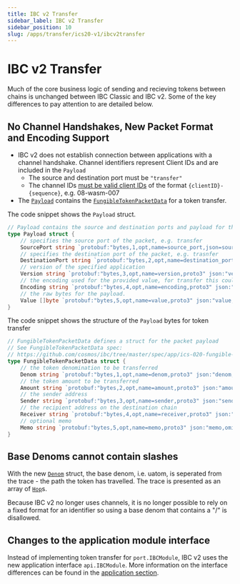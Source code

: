 ```yaml
---
title: IBC v2 Transfer
sidebar_label: IBC v2 Transfer
sidebar_position: 10
slug: /apps/transfer/ics20-v1/ibcv2transfer
---
```


# IBC v2 Transfer

Much of the core business logic of sending and recieving tokens between chains is unchanged between IBC Classic and IBC v2. Some of the key differences to pay attention to are detailed below. 

## No Channel Handshakes, New Packet Format and Encoding Support

- IBC v2 does not establish connection between applications with a channel handshake. Channel identifiers represent Client IDs and are included in the `Payload`
    - The source and destination port must be `"transfer"`
    - The channel IDs [must be valid client IDs](https://github.com/cosmos/ibc-go/blob/main/modules/apps/transfer/v2/ibc_module.go#L46-L47) of the format `{clientID}-{sequence}`, e.g. 08-wasm-007
- The [`Payload`](https://github.com/cosmos/ibc-go/blob/main/modules/core/04-channel/v2/types/packet.pb.go#L146-L158) contains the [`FungibleTokenPacketData`](https://github.com/cosmos/ibc-go/blob/main/modules/apps/transfer/types/packet.pb.go#L28-L39) for a token transfer. 

The code snippet shows the `Payload` struct.

```go
// Payload contains the source and destination ports and payload for the application (version, encoding, raw bytes)
type Payload struct {
	// specifies the source port of the packet, e.g. transfer
	SourcePort string `protobuf:"bytes,1,opt,name=source_port,json=sourcePort,proto3" json:"source_port,omitempty"`
	// specifies the destination port of the packet, e.g. trasnfer
	DestinationPort string `protobuf:"bytes,2,opt,name=destination_port,json=destinationPort,proto3" json:"destination_port,omitempty"`
	// version of the specified application
	Version string `protobuf:"bytes,3,opt,name=version,proto3" json:"version,omitempty"`
	// the encoding used for the provided value, for transfer this could be JSON, protobuf or ABI
	Encoding string `protobuf:"bytes,4,opt,name=encoding,proto3" json:"encoding,omitempty"`
	// the raw bytes for the payload.
	Value []byte `protobuf:"bytes,5,opt,name=value,proto3" json:"value,omitempty"`
}
```

The code snippet shows the structure of the `Payload` bytes for token transfer

```go
// FungibleTokenPacketData defines a struct for the packet payload
// See FungibleTokenPacketData spec:
// https://github.com/cosmos/ibc/tree/master/spec/app/ics-020-fungible-token-transfer#data-structures
type FungibleTokenPacketData struct {
	// the token denomination to be transferred
	Denom string `protobuf:"bytes,1,opt,name=denom,proto3" json:"denom,omitempty"`
	// the token amount to be transferred
	Amount string `protobuf:"bytes,2,opt,name=amount,proto3" json:"amount,omitempty"`
	// the sender address
	Sender string `protobuf:"bytes,3,opt,name=sender,proto3" json:"sender,omitempty"`
	// the recipient address on the destination chain
	Receiver string `protobuf:"bytes,4,opt,name=receiver,proto3" json:"receiver,omitempty"`
	// optional memo
	Memo string `protobuf:"bytes,5,opt,name=memo,proto3" json:"memo,omitempty"`
}
```

## Base Denoms cannot contain slashes

With the new [`Denom`](https://github.com/cosmos/ibc-go/blob/main/modules/apps/transfer/types/token.pb.go#L81-L87) struct, the base denom, i.e. uatom, is seperated from the trace - the path the token has travelled. The trace is presented as an array of [`Hop`](https://github.com/cosmos/ibc-go/blob/main/modules/apps/transfer/types/token.pb.go#L136-L140)s. 

Because IBC v2 no longer uses channels, it is no longer possible to rely on a fixed format for an identifier so using a base denom that contains a "/" is disallowed. 

## Changes to the application module interface

Instead of implementing token transfer for `port.IBCModule`, IBC v2 uses the new application interface `api.IBCModule`. More information on the interface differences can be found in the [application section](../../01-ibc/03-apps/00-ibcv2apps.md). 
